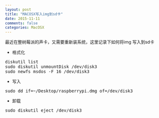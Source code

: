 ```yaml
---
layout: post
title: "MACOSX写入img到sd卡"
date: 2015-11-11
comments: false
categories: MacOSX
---
```


最近在整树莓派的声卡，又需要重新装系统，这里记录下如何将img 写入到sd卡

* 格式化
<pre>
diskutil list
sudo diskutil unmountDisk /dev/disk3
sudo newfs_msdos -F 16 /dev/disk3
</pre>
* 写入
<pre>
sudo dd if=~/Desktop/raspberrypi.dmg of=/dev/disk3
</pre>

* 卸载
<pre>
sudo diskutil eject /dev/disk3
</pre>